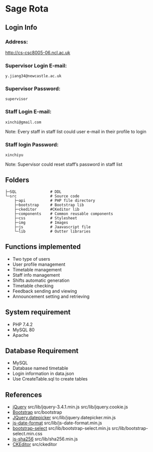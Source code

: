 # Sage Rota

## Login Info

### Address:
http://cs-csc8005-06.ncl.ac.uk
### Supervisor Login E-mail:
    y.jiang34@newcastle.ac.uk
### Supervisor Password:
    supervisor
### Staff Login E-mail:
    xinchi@gmail.com
Note: Every staff in staff list could user e-mail in their profile to login
### Staff login Password:
    xinchiyu
Note: Supervisor could reset staff’s password in staff list

## Folders

    ├─SQL               # DDL
    └─src               # Source code
        ├─api           # PHP file directory
        ├─bootstrap     # Bootstrap lib
        ├─ckeditor      #CKeditor lib
        ├─components    # Common reusable components
        ├─css           # Stylesheet
        ├─img           # Images
        ├─js            # Jaavascript file
        └─lib           # Outter libraries

## Functions implemented

- Two type of users
- User profile management
- Timetable management
- Staff info management
- Shifts automatic generation
- Timetable checking
- Feedback sending and viewing
- Announcement setting and retrieving

## System requirement

- PHP 7.4.2
- MySQL 80
- Apache

## Database Requirement

- MySQL
- Database named timetable
- Login information in data.json
- Use CreateTable.sql to create tables

## References

- [jQuery](https://jquery.com/) src/lib/jquery-3.4.1.min.js src/lib/jquery.cookie.js
- [Bootstrap](https://getbootstrap.com) src/bootstrap
- [JQuery.datepicker](https://github.com/gregzhang616/jquery-datepicker) src/lib/jquery.datepicker.min.js
- [js-date-format](https://github.com/UziTech/js-date-format) src/lib/js-date-format.min.js
- [bootstrap-select](https://github.com/snapappointments/bootstrap-select/) src/lib/bootstrap-select.min.js src/lib/bootstrap-select.min.css
- [js-sha256](https://github.com/emn178/js-sha256) src/lib/sha256.min.js
- [CKEditor](https://github.com/ckeditor/ckeditor4) src/ckeditor
